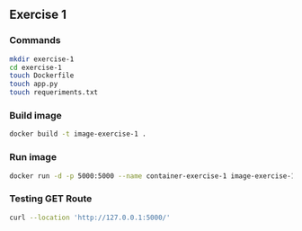 ## Exercise 1

### Commands
```bash
mkdir exercise-1 
cd exercise-1
touch Dockerfile
touch app.py
touch requeriments.txt
```

### Build image
```bash
docker build -t image-exercise-1 .
```

### Run image
```bash
docker run -d -p 5000:5000 --name container-exercise-1 image-exercise-1
```

### Testing GET Route
```bash
curl --location 'http://127.0.0.1:5000/'
```